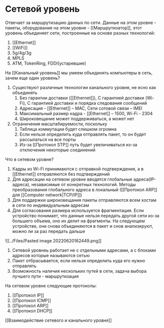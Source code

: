 # Сетевой уровень
Отвечает за маршрутизацию данных по сети. Данные на этом уровне - пакеты, оборудование на этом уровне - [[Маршрутизатор]], этот уровень объединяет сети, построенные на основе разных технологий:
1. [[Ethernet]]
2. [[WiFi]]
3. 5g/4g/3g
4. MPLS
5. ATM, TokenRing, FDDI(устаревшие)

На [[Канальный уровень]] мы умеем объединять компьютеры в сеть, зачем еще один уровень?
1. Существуют различные технологии канального уровня, не ясно как объединять
	1. Без гарантии доставки ([[Ethernet]]), С гарантией доставки (Wi-Fi), С гарантией доставки и порядка следования сообщений
	2. Адресация - [[Ethernet]] – MAC, Сети сотовой связи – IMEI
	3. Максимальный размер кадра - [[Ethernet]] – 1500, Wi-Fi - 2304
	4. Широковещание может поддерживаться, а может нет
2. Ограничения масштабируемости, поскольку 
	1. Таблица коммутации будет слишком огромна
	2. Если нельзя определить куда отправлять пакет, то он будет рассылаться на все порты
	3. Из-за [[Протокол STP]] путь будет увеличиваться из-за отключения некоторые соединений

Что в сетевом уровне?
1. Кадры из Wi-Fi принимаются с отправкой подтверждения, а в [[Ethernet]] отправляются без подтверждений
2. Для адресации на сетевом уровне вводятся глобальные адреса(IP-адреса), независимые от конкретных технологий. Методы преобразования глобального адреса в локальный ([[Протокол ARP]] для [[Computer network|TCP/IP]])
3. Для поддержки широковещания пакеты отправляются всем хостам в сети по индивидуальным адресам
4. Для согласования размера используется фрагментация. Если устройство понимает, что данные нельзя передать другой сети из-за большего объема, оно их делит на фрагменты. На следующем устройстве, они снова объединяются в пакет и снов анализируют, можно ли за раз передать дальше

![[../Files/Pasted image 20220620162449.png]]
1. Сетевой уровнеь работает не с отдельными адресами, а с блоками адресов которые называются сетью
2. Пакет отбрасывается, если нельзя определить куда его нужно отправлять
3. Возможность наличия нескольких путей в сети, задача выбора лучшего пути - маршрутизация

На сетевом уровне следующие протоколы:
1. [[Протокол IP]]
2. [[Протокол ICMP]]
3. [[Протокол ARP]]
4. [[Протокол DHCP]]

[[Взаимодействие сетевого и канального уровня]]